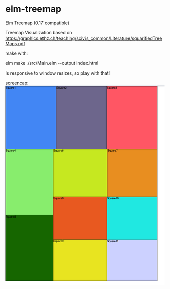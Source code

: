 # elm-treemap
Elm Treemap (0.17 compatible)

Treemap Visualization based on https://graphics.ethz.ch/teaching/scivis_common/Literature/squarifiedTreeMaps.pdf






make with:

elm make ./src/Main.elm --output index.html


Is responsive to window resizes, so play with that!



screencap: ![](screencap.png)

